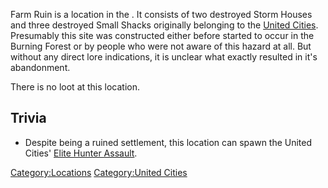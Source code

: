 Farm Ruin is a location in the [](Burning_Forest.md). It consists of two destroyed Storm
Houses and three destroyed Small Shacks originally belonging to the
[United Cities](02%20-%20Projects%20&%20Wikis/Kenshi/Kenshi%20Wiki/Kenshi%20Wiki%20Template/United_Cities.md "wikilink"). Presumably this site was
constructed either before [](Weather_Effects.md#Acid_Rain) started to occur in the
Burning Forest or by people who were not aware of this hazard at all.
But without any direct lore indications, it is unclear what exactly
resulted in it's abandonment.

There is no loot at this location.

## Trivia

- Despite being a ruined settlement, this location can spawn the United
  Cities' [Elite Hunter Assault](Elite_Hunter_Assault.md "wikilink").

[Category:Locations](Category:Locations "wikilink") [Category:United
Cities](Category:United_Cities "wikilink")
